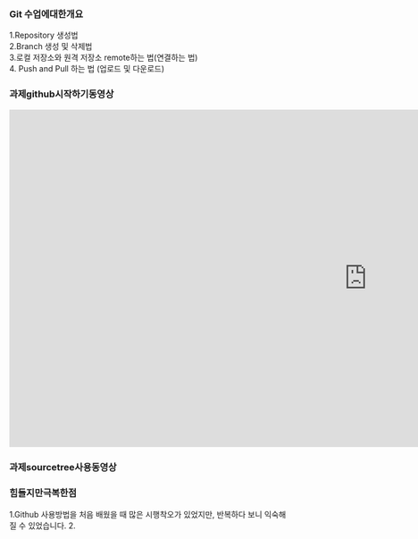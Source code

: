### Git 수업에대한개요
1.Repository 생성법 <br>
2.Branch 생성 및 삭제법 <br>
3.로컬 저장소와 원격 저장소 remote하는 법(연결하는 법)<br>
4. Push and Pull 하는 법 (업로드 및 다운로드)<br>

### 과제github시작하기동영상

<iframe width="1280" height="604" src="https://www.youtube.com/embed/UkT7n2CbiZE" title="YouTube video player" frameborder="0" allow="accelerometer; autoplay; clipboard-write; encrypted-media; gyroscope; picture-in-picture" allowfullscreen></iframe>

### 과제sourcetree사용동영상


### 힘들지만극복한점
1.Github 사용방법을 처음 배웠을 때 많은 시행착오가 있었지만, 반복하다 보니 익숙해질 수 있었습니다. 
2.
